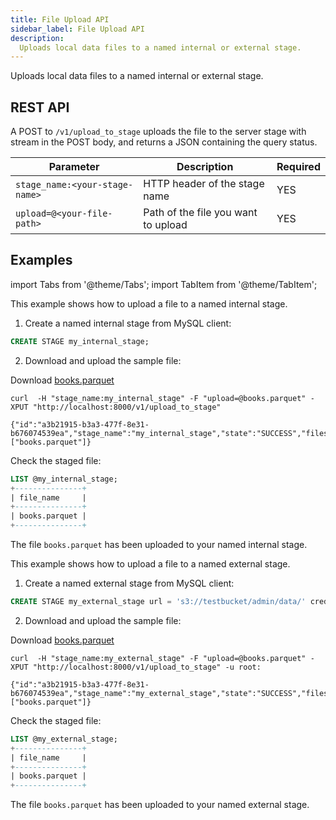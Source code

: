 ```yaml
---
title: File Upload API
sidebar_label: File Upload API
description:
  Uploads local data files to a named internal or external stage.
---
```


Uploads local data files to a named internal or external stage.

## REST API

A POST to `/v1/upload_to_stage` uploads the file to the server stage with stream in the POST body, and returns a JSON containing the query status.

| Parameter  | Description | Required |
| ----------- | ----------- | --- |
| `stage_name:<your-stage-name>`  | HTTP header of the stage name | YES |
| `upload=@<your-file-path>`  | Path of the file you want to upload| YES |


## Examples

import Tabs from '@theme/Tabs';
import TabItem from '@theme/TabItem';

<Tabs groupId="operating-systems">
<TabItem value="internal" label="Upload to Named Internal Stage">

This example shows how to upload a file to a named internal stage.

1. Create a named internal stage from MySQL client:
```sql
CREATE STAGE my_internal_stage;
```
2. Download and upload the sample file:

Download [books.parquet](https://datafuse-1253727613.cos.ap-hongkong.myqcloud.com/data/books.parquet)

```shell title='Put books.parquet to stage'
curl  -H "stage_name:my_internal_stage" -F "upload=@books.parquet" -XPUT "http://localhost:8000/v1/upload_to_stage"
```

```shell title='Response'
{"id":"a3b21915-b3a3-477f-8e31-b676074539ea","stage_name":"my_internal_stage","state":"SUCCESS","files":["books.parquet"]}
```

Check the staged file:
```sql
LIST @my_internal_stage;
+---------------+
| file_name     |
+---------------+
| books.parquet |
+---------------+
```

The file `books.parquet` has been uploaded to your named internal stage.

</TabItem>
<TabItem value="external" label="Upload to Named External Stage">

This example shows how to upload a file to a named external stage.

1. Create a named external stage from MySQL client:
```sql
CREATE STAGE my_external_stage url = 's3://testbucket/admin/data/' credentials=(aws_key_id='minioadmin' aws_secret_key='minioadmin');
```
2. Download and upload the sample file:

Download [books.parquet](https://datafuse-1253727613.cos.ap-hongkong.myqcloud.com/data/books.parquet)

```shell title='Put books.parquet to stage'
curl  -H "stage_name:my_external_stage" -F "upload=@books.parquet" -XPUT "http://localhost:8000/v1/upload_to_stage" -u root:
```

```shell title='Response'
{"id":"a3b21915-b3a3-477f-8e31-b676074539ea","stage_name":"my_external_stage","state":"SUCCESS","files":["books.parquet"]}
```

Check the staged file:
```sql
LIST @my_external_stage;
+---------------+
| file_name     |
+---------------+
| books.parquet |
+---------------+
```

The file `books.parquet` has been uploaded to your named external stage.

</TabItem>
</Tabs>
